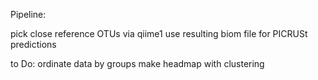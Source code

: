 Pipeline:

pick close reference OTUs via qiime1
use resulting biom file for PICRUSt predictions

to Do:
ordinate data by groups
make headmap with clustering
